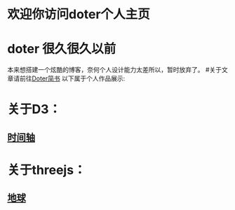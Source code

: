 #  欢迎你访问doter个人主页

# doter 很久很久以前
    
本来想搭建一个炫酷的博客，奈何个人设计能力太差所以，暂时放弃了。
#关于文章请前往[Doter简书](http://www.jianshu.com/u/5721922d1d60)
以下属于个人作品展示:
# 关于D3：
## [时间轴](./d3/timeLine/index.html)

# 关于threejs：

## [地球](./three/timeLine/index.html)
